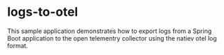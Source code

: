# logs-to-otel

This sample application demonstrates how to export logs from a Spring Boot application 
to the open telementry collector using the natiev otel log format. 

